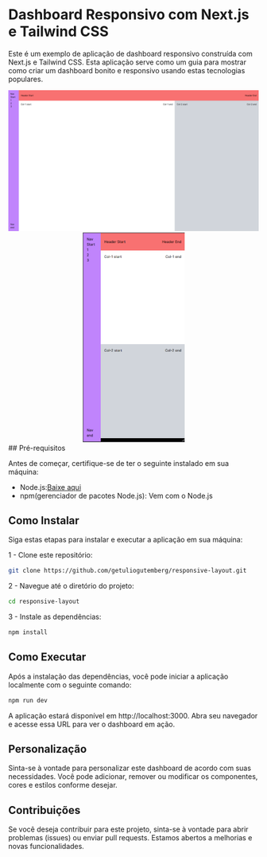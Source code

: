 # Dashboard Responsivo com Next.js e Tailwind CSS

Este é um exemplo de aplicação de dashboard responsivo construída com Next.js e Tailwind CSS. Esta aplicação serve como um guia para mostrar como criar um dashboard bonito e responsivo usando estas tecnologias populares.
<div align="center">
<img src="screenshots/xlscreen.png" width="750" >
<img src="screenshots/smscreen.png" width="205" >
</div>
## Pré-requisitos

Antes de começar, certifique-se de ter o seguinte instalado em sua máquina:

- Node.js:[Baixe aqui](https://nodejs.org/)
- npm(gerenciador de pacotes Node.js): Vem com o Node.js

## Como Instalar

Siga estas etapas para instalar e executar a aplicação em sua máquina:

1 - Clone este repositório:
```bash
git clone https://github.com/getuliogutemberg/responsive-layout.git
```
2 - Navegue até o diretório do projeto:
```bash
cd responsive-layout
```
3 - Instale as dependências:
```bash
npm install
```

## Como Executar

Após a instalação das dependências, você pode iniciar a aplicação localmente com o seguinte comando:


```bash
npm run dev
```

A aplicação estará disponível em http://localhost:3000. Abra seu navegador e acesse essa URL para ver o dashboard em ação.

## Personalização

Sinta-se à vontade para personalizar este dashboard de acordo com suas necessidades. Você pode adicionar, remover ou modificar os componentes, cores e estilos conforme desejar.

## Contribuições

Se você deseja contribuir para este projeto, sinta-se à vontade para abrir problemas (issues) ou enviar pull requests. Estamos abertos a melhorias e novas funcionalidades.

